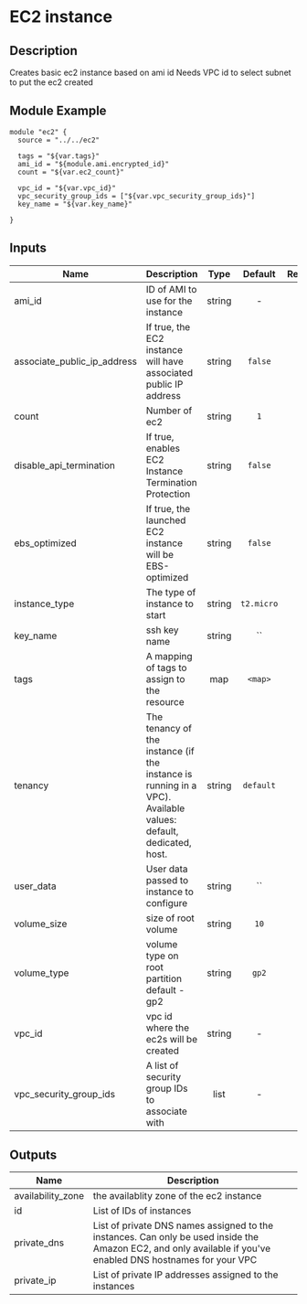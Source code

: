# EC2 instance

## Description
Creates basic ec2 instance based on ami id
Needs VPC id to select subnet to put the ec2 created

## Module Example
```
module "ec2" {
  source = "../../ec2"

  tags = "${var.tags}"
  ami_id = "${module.ami.encrypted_id}"
  count = "${var.ec2_count}"

  vpc_id = "${var.vpc_id}"
  vpc_security_group_ids = ["${var.vpc_security_group_ids}"]
  key_name = "${var.key_name}"

}
```

## Inputs

| Name | Description | Type | Default | Required |
|------|-------------|:----:|:-----:|:-----:|
| ami_id | ID of AMI to use for the instance | string | - | yes |
| associate_public_ip_address | If true, the EC2 instance will have associated public IP address | string | `false` | no |
| count | Number of ec2 | string | `1` | no |
| disable_api_termination | If true, enables EC2 Instance Termination Protection | string | `false` | no |
| ebs_optimized | If true, the launched EC2 instance will be EBS-optimized | string | `false` | no |
| instance_type | The type of instance to start | string | `t2.micro` | no |
| key_name | ssh key name | string | `` | no |
| tags | A mapping of tags to assign to the resource | map | `<map>` | no |
| tenancy | The tenancy of the instance (if the instance is running in a VPC). Available values: default, dedicated, host. | string | `default` | no |
| user_data | User data passed to instance to configure | string | `` | no |
| volume_size | size of root volume | string | `10` | no |
| volume_type | volume type on root partition default - gp2 | string | `gp2` | no |
| vpc_id | vpc id where the ec2s will be created | string | - | yes |
| vpc_security_group_ids | A list of security group IDs to associate with | list | - | yes |

## Outputs

| Name | Description |
|------|-------------|
| availability_zone | the availablity zone of the ec2 instance |
| id | List of IDs of instances |
| private_dns | List of private DNS names assigned to the instances. Can only be used inside the Amazon EC2, and only available if you've enabled DNS hostnames for your VPC |
| private_ip | List of private IP addresses assigned to the instances |

